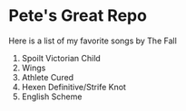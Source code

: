 Pete's Great Repo
===

Here is a list of my favorite songs by The Fall
1. Spoilt Victorian Child
2. Wings
3. Athlete Cured
4. Hexen Definitive/Strife Knot
5. English Scheme
